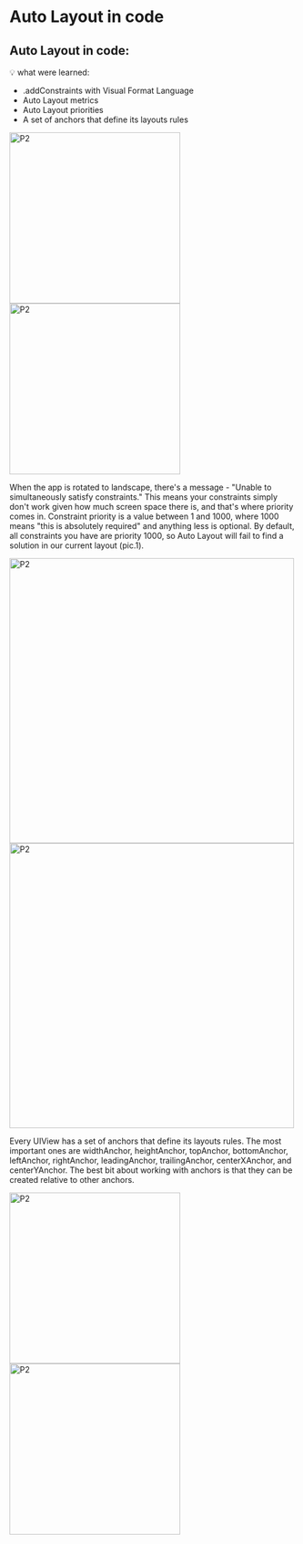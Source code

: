# Auto Layout in code

## Auto Layout in code: 

💡 what were learned:
- .addConstraints with Visual Format Language
- Auto Layout metrics 
- Auto Layout priorities
- A set of anchors that define its layouts rules


<img width="300" alt="P2" src="https://sun9-4.userapi.com/impg/Cu4T-MnDMRqHyfO-9WchFzniJLPIyiqo_WDC0Q/Uzs16opHh8Q.jpg?size=640x1320&quality=96&sign=c940f5ad48e47a4f5140e834724b4e4b&type=album"> <img width="300" alt="P2" src="https://sun9-43.userapi.com/impg/c7-sV0vfhi9wI53pvXIK8CWZYklDe8VmvRah3g/StVh8w84PzA.jpg?size=640x1320&quality=96&sign=d94257a0d5a40931ceeed6c1ff7d2c91&type=album"> 

When the app is rotated to landscape, there's a message - "Unable to simultaneously satisfy constraints." This means your constraints simply don't work given how much screen space there is, and that's where priority comes in. Constraint priority is a value between 1 and 1000, where 1000 means "this is absolutely required" and anything less is optional. By default, all constraints you have are priority 1000, so Auto Layout will fail to find a solution in our current layout (pic.1). 

<img width="500" alt="P2" src="https://sun9-28.userapi.com/impg/ZyqgdF2jxq7RP0esrRFV71JPX_NwuzmQNoyKMQ/LKenAOY-mM4.jpg?size=1190x720&quality=96&sign=3d85e67bfda72a97c3477194b1cce723&type=album"> <img width="500" alt="P2" src="https://sun9-46.userapi.com/impg/jvd99fkhj7QPHq-LJVYqumLfXJR1VO1Sp09jBg/SktJzrXgEio.jpg?size=1190x718&quality=96&sign=d8a8b0993a6e9b37e726cd441e9e9f78&type=album">

Every UIView has a set of anchors that define its layouts rules. The most important ones are widthAnchor, heightAnchor, topAnchor, bottomAnchor, leftAnchor, rightAnchor, leadingAnchor, trailingAnchor, centerXAnchor, and centerYAnchor.
The best bit about working with anchors is that they can be created relative to other anchors.

<img width="300" alt="P2" src="https://sun9-16.userapi.com/impg/ei-I3G3LqeHlYhb4KFF3bpUu7AVYb4Mio0_5MA/vstQnP3kd7Q.jpg?size=640x1340&quality=96&sign=78ddf6caa6acef006c4585c86f561eec&type=album"> <img width="300" alt="P2" src="https://sun9-28.userapi.com/impg/3aEXff3A6g-eOOBdZsBF_6rEqs4AWt8g7ulY4Q/FLtQx-w-Nag.jpg?size=640x1340&quality=96&sign=f817b5f4e72a8e1f445154e181bc1ebc&type=album">
